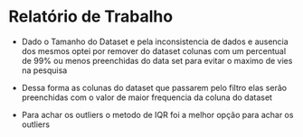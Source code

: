 # Relatório de Trabalho

- Dado o Tamanho do Dataset e pela inconsistencia de dados e ausencia dos mesmos optei por remover do dataset colunas com um percentual de 99% ou menos preenchidas do data set para evitar o maximo de vies na pesquisa

- Dessa forma as colunas do dataset que passarem pelo filtro elas serão preenchidas com o valor de maior frequencia da coluna do dataset

- Para achar os outliers o metodo de IQR foi a melhor opção para achar os outliers 